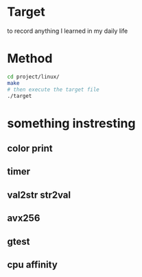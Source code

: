 # Target
to record anything I learned in my daily life
# Method
```bash
cd project/linux/
make
# then execute the target file
./target
```
# something instresting
## color print
## timer
## val2str str2val
## avx256
## gtest
## cpu affinity
